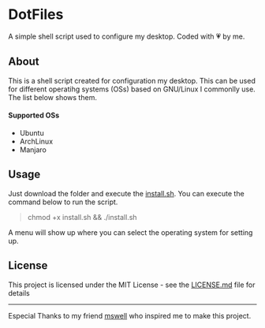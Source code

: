 # DotFiles
A simple shell script used to configure my desktop. Coded with :heartpulse: by me.

## About
This is a shell script created for configuration my desktop. This can be used for different operatihg systems (OSs) based on GNU/Linux I commonlly use. The list below shows them.

#### Supported OSs
- Ubuntu
- ArchLinux
- Manjaro

## Usage
Just download the folder and execute the [install.sh](install.sh). You can execute the command below to run the script.

> chmod +x install.sh && ./install.sh

A menu will show up where you can select the operating system for setting up.

## License
This project is licensed under the MIT License - see the [LICENSE.md](LICENSE.md) file for details

---
Especial Thanks to my friend [mswell](www.github.com/mswell) who inspired me to make this project.